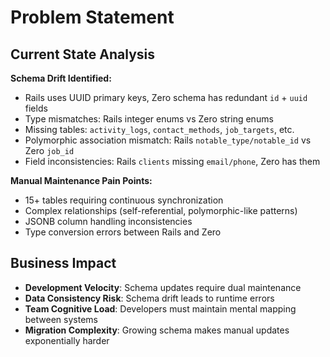 # Problem Statement

## Current State Analysis

**Schema Drift Identified:**
- Rails uses UUID primary keys, Zero schema has redundant `id` + `uuid` fields
- Type mismatches: Rails integer enums vs Zero string enums
- Missing tables: `activity_logs`, `contact_methods`, `job_targets`, etc.
- Polymorphic association mismatch: Rails `notable_type/notable_id` vs Zero `job_id`
- Field inconsistencies: Rails `clients` missing `email/phone`, Zero has them

**Manual Maintenance Pain Points:**
- 15+ tables requiring continuous synchronization
- Complex relationships (self-referential, polymorphic-like patterns)
- JSONB column handling inconsistencies
- Type conversion errors between Rails and Zero

## Business Impact

- **Development Velocity**: Schema updates require dual maintenance
- **Data Consistency Risk**: Schema drift leads to runtime errors
- **Team Cognitive Load**: Developers must maintain mental mapping between systems
- **Migration Complexity**: Growing schema makes manual updates exponentially harder
